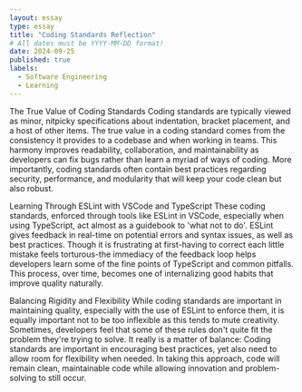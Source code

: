 ```yaml
---
layout: essay
type: essay
title: "Coding Standards Reflection"
# All dates must be YYYY-MM-DD format!
date: 2024-09-25
published: true
labels:
  - Software Engineering
  - Learning
---
```



The True Value of Coding Standards
Coding standards are typically viewed as minor, nitpicky specifications about indentation, bracket placement, and a host of other items. The true value in a coding standard comes from the consistency it provides to a codebase and when working in teams. This harmony improves readability, collaboration, and maintainability as developers can fix bugs rather than learn a myriad of ways of coding. More importantly, coding standards often contain best practices regarding security, performance, and modularity that will keep your code clean but also robust.

Learning Through ESLint with VSCode and TypeScript
These coding standards, enforced through tools like ESLint in VSCode, especially when using TypeScript, act almost as a guidebook to 'what not to do'. ESLint gives feedback in real-time on potential errors and syntax issues, as well as best practices. Though it is frustrating at first-having to correct each little mistake feels torturous-the immediacy of the feedback loop helps developers learn some of the fine points of TypeScript and common pitfalls. This process, over time, becomes one of internalizing good habits that improve quality naturally.

Balancing Rigidity and Flexibility
While coding standards are important in maintaining quality, especially with the use of ESLint to enforce them, it is equally important not to be too inflexible as this tends to mute creativity. Sometimes, developers feel that some of these rules don't quite fit the problem they're trying to solve. It really is a matter of balance: Coding standards are important in encouraging best practices, yet also need to allow room for flexibility when needed. In taking this approach, code will remain clean, maintainable code while allowing innovation and problem-solving to still occur.

